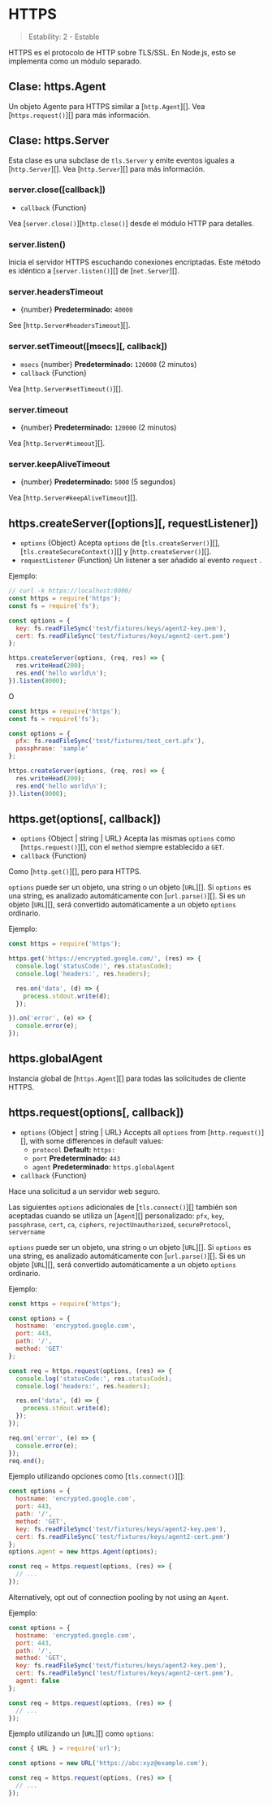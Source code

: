 # HTTPS

<!--introduced_in=v0.10.0-->

> Estability: 2 - Estable

HTTPS es el protocolo de HTTP sobre TLS/SSL. En Node.js, esto se implementa como un módulo separado.

## Clase: https.Agent
<!-- YAML
added: v0.4.5
-->

Un objeto Agente para HTTPS similar a [`http.Agent`][]. Vea [`https.request()`][] para más información.

## Clase: https.Server
<!-- YAML
added: v0.3.4
-->

Esta clase es una subclase de `tls.Server` y emite eventos iguales a [`http.Server`][]. Vea [`http.Server`][] para más información.

### server.close([callback])
<!-- YAML
added: v0.1.90
-->
- `callback` {Function}

Vea [`server.close()`][`http.close()`] desde el módulo HTTP para detalles.

### server.listen()

Inicia el servidor HTTPS escuchando conexiones encriptadas. Este método es idéntico a [`server.listen()`][] de [`net.Server`][].

### server.headersTimeout

- {number} **Predeterminado:** `40000`

See [`http.Server#headersTimeout`][].

### server.setTimeout(\[msecs\]\[, callback\])
<!-- YAML
added: v0.11.2
-->
- `msecs` {number} **Predeterminado:** `120000` (2 minutos)
- `callback` {Function}

Vea [`http.Server#setTimeout()`][].

### server.timeout
<!-- YAML
added: v0.11.2
-->
- {number} **Predeterminado:** `120000` (2 minutos)

Vea [`http.Server#timeout`][].

### server.keepAliveTimeout
<!-- YAML
added: v8.0.0
-->
- {number} **Predeterminado:** `5000` (5 segundos)

Vea [`http.Server#keepAliveTimeout`][].

## https.createServer(\[options\]\[, requestListener\])
<!-- YAML
added: v0.3.4
-->
- `options` {Object} Acepta `options` de [`tls.createServer()`][], [`tls.createSecureContext()`][] y [`http.createServer()`][].
- `requestListener` {Function} Un listener a ser añadido al evento `request` .

Ejemplo:

```js
// curl -k https://localhost:8000/
const https = require('https');
const fs = require('fs');

const options = {
  key: fs.readFileSync('test/fixtures/keys/agent2-key.pem'),
  cert: fs.readFileSync('test/fixtures/keys/agent2-cert.pem')
};

https.createServer(options, (req, res) => {
  res.writeHead(200);
  res.end('hello world\n');
}).listen(8000);
```

O

```js
const https = require('https');
const fs = require('fs');

const options = {
  pfx: fs.readFileSync('test/fixtures/test_cert.pfx'),
  passphrase: 'sample'
};

https.createServer(options, (req, res) => {
  res.writeHead(200);
  res.end('hello world\n');
}).listen(8000);
```

## https.get(options[, callback])
<!-- YAML
added: v0.3.6
changes:
  - version: v7.5.0
    pr-url: https://github.com/nodejs/node/pull/10638
    description: The `options` parameter can be a WHATWG `URL` object.
-->
- `options` {Object | string | URL} Acepta las mismas `options` como [`https.request()`][], con el `method` siempre establecido a `GET`.
- `callback` {Function}

Como [`http.get()`][], pero para HTTPS.

`options` puede ser un objeto, una string o un objeto [`URL`][]. Si `options` es una string, es analizado automáticamente con [`url.parse()`][]. Si es un objeto [`URL`][], será convertido automáticamente a un objeto `options` ordinario.

Ejemplo:

```js
const https = require('https');

https.get('https://encrypted.google.com/', (res) => {
  console.log('statusCode:', res.statusCode);
  console.log('headers:', res.headers);

  res.on('data', (d) => {
    process.stdout.write(d);
  });

}).on('error', (e) => {
  console.error(e);
});
```

## https.globalAgent
<!-- YAML
added: v0.5.9
-->

Instancia global de [`https.Agent`][] para todas las solicitudes de cliente HTTPS.

## https.request(options[, callback])
<!-- YAML
added: v0.3.6
changes:
  - version: v7.5.0
    pr-url: https://github.com/nodejs/node/pull/10638
    description: The `options` parameter can be a WHATWG `URL` object.
-->
- `options` {Object | string | URL} Accepts all `options` from [`http.request()`][], with some differences in default values:
  - `protocol` **Default:** `https:`
  - `port` **Predeterminado:** `443`
  - `agent` **Predeterminado:** `https.globalAgent`
- `callback` {Function}


Hace una solicitud a un servidor web seguro.

Las siguientes `options` adicionales de [`tls.connect()`][] también son aceptadas cuando se utiliza un [`Agent`][] personalizado: `pfx`, `key`, `passphrase`, `cert`, `ca`, `ciphers`, `rejectUnauthorized`, `secureProtocol`, `servername`

`options` puede ser un objeto, una string o un objeto [`URL`][]. Si `options` es una string, es analizado automáticamente con [`url.parse()`][]. Si es un objeto [`URL`][], será convertido automáticamente a un objeto `options` ordinario.

Ejemplo:

```js
const https = require('https');

const options = {
  hostname: 'encrypted.google.com',
  port: 443,
  path: '/',
  method: 'GET'
};

const req = https.request(options, (res) => {
  console.log('statusCode:', res.statusCode);
  console.log('headers:', res.headers);

  res.on('data', (d) => {
    process.stdout.write(d);
  });
});

req.on('error', (e) => {
  console.error(e);
});
req.end();
```
Ejemplo utilizando opciones como [`tls.connect()`][]:

```js
const options = {
  hostname: 'encrypted.google.com',
  port: 443,
  path: '/',
  method: 'GET',
  key: fs.readFileSync('test/fixtures/keys/agent2-key.pem'),
  cert: fs.readFileSync('test/fixtures/keys/agent2-cert.pem')
};
options.agent = new https.Agent(options);

const req = https.request(options, (res) => {
  // ...
});
```

Alternatively, opt out of connection pooling by not using an `Agent`.

Ejemplo:

```js
const options = {
  hostname: 'encrypted.google.com',
  port: 443,
  path: '/',
  method: 'GET',
  key: fs.readFileSync('test/fixtures/keys/agent2-key.pem'),
  cert: fs.readFileSync('test/fixtures/keys/agent2-cert.pem'),
  agent: false
};

const req = https.request(options, (res) => {
  // ...
});
```

Ejemplo utilizando un [`URL`][] como `options`:

```js
const { URL } = require('url');

const options = new URL('https://abc:xyz@example.com');

const req = https.request(options, (res) => {
  // ...
});
```
